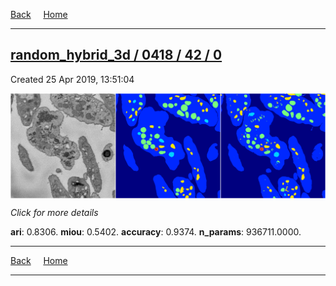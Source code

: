 
[Back](..)&nbsp;&nbsp;&nbsp;&nbsp;&nbsp;[Home](https://leapmanlab.github.io/snapshots)

---

<div class="summary"><a href="0"><h2>random_hybrid_3d / 0418 / 42 / 0</h2></a><p>Created 25 Apr 2019, 13:51:04
</p><a href="0"><img src="0/media/summary.png" align="center"></a><p>
<i>Click for more details</i>
</p></div>

**ari**: 0.8306. **miou**: 0.5402. **accuracy**: 0.9374. **n_params**: 936711.0000. 

---

[Back](..)&nbsp;&nbsp;&nbsp;&nbsp;&nbsp;[Home](https://leapmanlab.github.io/snapshots)

---